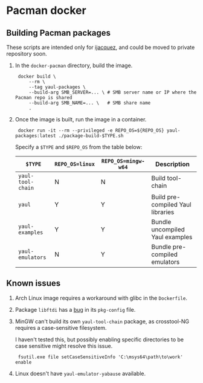 Pacman docker
===

## Building Pacman packages

These scripts are intended only for [ijacquez](https://github.com/ijacquez), and
could be moved to private repository soon.

1. In the `docker-pacman` directory, build the image.

        docker build \
            --rm \
            --tag yaul-packages \
            --build-arg SMB_SERVER=... \ # SMB server name or IP where the Pacman repo is shared
            --build-arg SMB_NAME=... \   # SMB share name
            .

2. Once the image is built, run the image in a container.

        docker run -it --rm --privileged -e REPO_OS=${REPO_OS} yaul-packages:latest ./package-build-$TYPE.sh

   Specify a `$TYPE` and `$REPO_OS` from the table below:

   | `$TYPE`           | `REPO_OS=linux` | `REPO_OS=mingw-w64` | Description                       |
   |-------------------|-----------------|---------------------|-----------------------------------|
   | `yaul-tool-chain` | N               | N                   | Build tool-chain                  |
   | `yaul`            | Y               | Y                   | Build pre-compiled Yaul libraries |
   | `yaul-examples`   | Y               | Y                   | Bundle uncompiled Yaul examples   |
   | `yaul-emulators`  | N               | Y                   | Bundle pre-compiled emulators     |

## Known issues

1. Arch Linux image requires a workaround with glibc in the `Dockerfile`.

2. Package `libftdi` has a [bug](https://bugs.archlinux.org/task/69115) in its
   `pkg-config` file.

3. MinGW can't build its own `yaul-tool-chain` package, as crosstool-NG requires
   a case-sensitive filesystem.

   I haven't tested this, but possibly enabling specific directories to be case
   sensitive might resolve this issue.

        fsutil.exe file setCaseSensitiveInfo 'C:\msys64\path\to\work' enable

4. Linux doesn't have `yaul-emulator-yabause` available.
